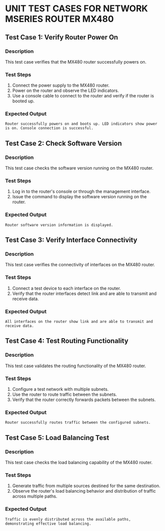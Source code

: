 

# UNIT TEST CASES FOR NETWORK MSERIES ROUTER MX480

## Test Case 1: Verify Router Power On

### Description
This test case verifies that the MX480 router successfully powers on.

### Test Steps
1. Connect the power supply to the MX480 router.
2. Power on the router and observe the LED indicators.
3. Use a console cable to connect to the router and verify if the router is booted up.

### Expected Output
```
Router successfully powers on and boots up. LED indicators show power is on. Console connection is successful.
```

## Test Case 2: Check Software Version

### Description
This test case checks the software version running on the MX480 router.

### Test Steps
1. Log in to the router's console or through the management interface.
2. Issue the command to display the software version running on the router.

### Expected Output
```
Router software version information is displayed.
```

## Test Case 3: Verify Interface Connectivity

### Description
This test case verifies the connectivity of interfaces on the MX480 router.

### Test Steps
1. Connect a test device to each interface on the router.
2. Verify that the router interfaces detect link and are able to transmit and receive data.

### Expected Output
```
All interfaces on the router show link and are able to transmit and receive data.
```

## Test Case 4: Test Routing Functionality

### Description
This test case validates the routing functionality of the MX480 router.

### Test Steps
1. Configure a test network with multiple subnets.
2. Use the router to route traffic between the subnets.
3. Verify that the router correctly forwards packets between the subnets.

### Expected Output
```
Router successfully routes traffic between the configured subnets.
```

## Test Case 5: Load Balancing Test

### Description
This test case checks the load balancing capability of the MX480 router.

### Test Steps
1. Generate traffic from multiple sources destined for the same destination.
2. Observe the router's load balancing behavior and distribution of traffic across multiple paths.

### Expected Output
```
Traffic is evenly distributed across the available paths, demonstrating effective load balancing.
```